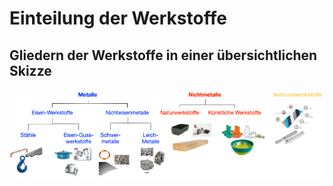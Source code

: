 # Einteilung der Werkstoffe

## Gliedern der Werkstoffe in einer übersichtlichen Skizze

 ![Werkstoffe](/bilder/WerkstoffeGruppe.png)